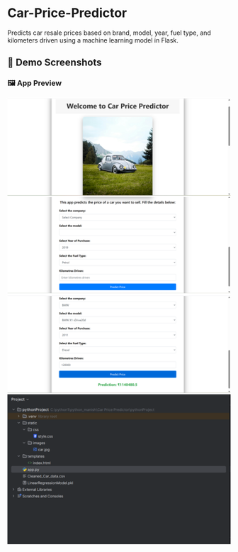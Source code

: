 # Car-Price-Predictor
Predicts car resale prices based on brand, model, year, fuel type, and kilometers driven using a machine learning model in Flask.
## 📸 Demo Screenshots

### 🖼️ App Preview
![Screenshot 1](Screenshot%20(1270).png)
![Screenshot 2](Screenshot%20(1271).png)
![Screenshot 3](Screenshot%20(1272).png)
![Screenshot 4](Screenshot%20(1273).png)
